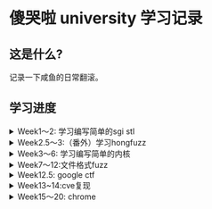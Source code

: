 # 傻哭啦 university 学习记录

## 这是什么? 

记录一下咸鱼的日常翻滚。

## 学习进度

<details>
<summary>Week1～2: 学习编写简单的sgi stl</summary>

### 主项目：

传送门: [GraVity0-stl](https://github.com/yytgravity/Daily-learning-record/tree/master/第1～2周/GraVity0_stl)

### Question 1 ： vector编写过程中的安全问题思考：

传送门: [vector编写过程中的安全问题思考](https://github.com/yytgravity/Daily-learning-record/blob/master/%E7%AC%AC1%EF%BD%9E2%E5%91%A8/%E6%80%9D%E8%80%83%E9%A2%98/vector%E7%BC%96%E5%86%99%E8%BF%87%E7%A8%8B%E4%B8%AD%E7%9A%84%E5%AE%89%E5%85%A8%E9%97%AE%E9%A2%98%E6%80%9D%E8%80%83.md)

### Question 2 ：为什么实现了uninitialized_xxx和copy/fill这样两组不同的函数：

传送门: [为什么实现了uninitialized_xxx和copy/fill这样两组不同的函数](https://github.com/yytgravity/Daily-learning-record/blob/master/%E7%AC%AC1%EF%BD%9E2%E5%91%A8/%E6%80%9D%E8%80%83%E9%A2%98/%E4%B8%BA%E4%BB%80%E4%B9%88%E5%AE%9E%E7%8E%B0%E4%BA%86uninitialized_xxx%E5%92%8Ccopy:fill%E8%BF%99%E6%A0%B7%E4%B8%A4%E7%BB%84%E4%B8%8D%E5%90%8C%E7%9A%84%E5%87%BD%E6%95%B0.md)
 
### Question 3 ：绘制每个容器在内存里的对象存储图

传送门: [为什么实现了uninitialized_xxx和copy/fill这样两组不同的函数](https://github.com/yytgravity/Daily-learning-record/blob/master/%E7%AC%AC1%EF%BD%9E2%E5%91%A8/%E6%80%9D%E8%80%83%E9%A2%98/%E7%BB%98%E5%88%B6%E6%AF%8F%E4%B8%AA%E5%AE%B9%E5%99%A8%E5%9C%A8%E5%86%85%E5%AD%98%E9%87%8C%E7%9A%84%E5%AF%B9%E8%B1%A1%E5%AD%98%E5%82%A8%E5%9B%BE.md)

### Question 4 ：测试题目

传送门: [小测试](https://github.com/yytgravity/Daily-learning-record/tree/master/第1～2周/小测验)

### Question 5 ：学习一下师傅们的漏洞思路：

传送门: [为什么实现了uninitialized_xxx和copy/fill这样两组不同的函数](https://github.com/yytgravity/Daily-learning-record/blob/master/%E7%AC%AC1%EF%BD%9E2%E5%91%A8/%E6%80%9D%E8%80%83%E9%A2%98/%E5%80%9F%E9%89%B4.md)


</details>

<details>
<summary>Week2.5～3:（番外）学习hongfuzz</summary>

### Full-speed Fuzzing在honggfuzz上的应用笔记（学习 p0的 imageio fuzz）：

传送门: [Full-speed Fuzzing在honggfuzz上的应用笔记](https://github.com/yytgravity/Daily-learning-record/tree/master/第2.5周--honggfuzz番外)

### honggfuzz代码阅读：

传送门: [Full-speed Fuzzing在honggfuzz上的应用笔记](https://github.com/yytgravity/Daily-learning-record/tree/master/%E7%AC%AC2.5%E5%91%A8--honggfuzz%E7%95%AA%E5%A4%96/%E4%BB%A3%E7%A0%81%E9%98%85%E8%AF%BB)

</details>


<details>
<summary>Week3～6: 学习编写简单的内核</summary>

> 整体梳理+准备部分: 

[准备部分](https://github.com/yytgravity/Daily-learning-record/tree/master/%E7%AC%AC3%EF%BD%9E6%E5%91%A8/%E7%AC%AC1%E7%AB%A0)

[整体梳理](https://github.com/yytgravity/Daily-learning-record/tree/master/%E7%AC%AC3%EF%BD%9E6%E5%91%A8/%E6%95%B4%E4%BD%93%E6%A2%B3%E7%90%86)

> 初识mbr: 

[传送门](https://github.com/yytgravity/Daily-learning-record/tree/master/%E7%AC%AC3%EF%BD%9E6%E5%91%A8/%E7%AC%AC2%E7%AB%A0)

> 再探mbr: 

[传送门](https://github.com/yytgravity/Daily-learning-record/tree/master/%E7%AC%AC3%EF%BD%9E6%E5%91%A8/%E7%AC%AC3%E7%AB%A0)

> 保护模式: 

[传送门](https://github.com/yytgravity/Daily-learning-record/tree/master/%E7%AC%AC3%EF%BD%9E6%E5%91%A8/%E7%AC%AC4%E7%AB%A0) 

> 内核参上！: 

[传送门](https://github.com/yytgravity/Daily-learning-record/tree/master/%E7%AC%AC3%EF%BD%9E6%E5%91%A8/%E7%AC%AC5%E7%AB%A0)

> 丰富内核: 

[传送门](https://github.com/yytgravity/Daily-learning-record/tree/master/%E7%AC%AC3%EF%BD%9E6%E5%91%A8/%E7%AC%AC6%E7%AB%A0)

> 中断: 

[传送门](https://github.com/yytgravity/Daily-learning-record/tree/master/%E7%AC%AC3%EF%BD%9E6%E5%91%A8/%E7%AC%AC7%E7%AB%A0) 

> 内存管理: 

[传送门](https://github.com/yytgravity/Daily-learning-record/tree/master/%E7%AC%AC3%EF%BD%9E6%E5%91%A8/%E7%AC%AC8%E7%AB%A0)

> 线程: 

[传送门](https://github.com/yytgravity/Daily-learning-record/tree/master/%E7%AC%AC3%EF%BD%9E6%E5%91%A8/%E7%AC%AC9%E7%AB%A0)

> IO: 

[传送门](https://github.com/yytgravity/Daily-learning-record/tree/master/%E7%AC%AC3%EF%BD%9E6%E5%91%A8/%E7%AC%AC10%E7%AB%A0)

> 用户进程: 

[传送门](https://github.com/yytgravity/Daily-learning-record/tree/master/%E7%AC%AC3%EF%BD%9E6%E5%91%A8/%E7%AC%AC11%E7%AB%A0)

> 系统调用: 

[传送门](https://github.com/yytgravity/Daily-learning-record/tree/master/%E7%AC%AC3%EF%BD%9E6%E5%91%A8/%E7%AC%AC12%E7%AB%A0)

> 硬盘驱动: 

[传送门](https://github.com/yytgravity/Daily-learning-record/tree/master/%E7%AC%AC3%EF%BD%9E6%E5%91%A8/%E7%AC%AC13%E7%AB%A0)

> 文件系统: 

[传送门](https://github.com/yytgravity/Daily-learning-record/tree/master/%E7%AC%AC3%EF%BD%9E6%E5%91%A8/%E7%AC%AC14%E7%AB%A0)

> shell: 

[传送门](https://github.com/yytgravity/Daily-learning-record/tree/master/%E7%AC%AC3%EF%BD%9E6%E5%91%A8/%E7%AC%AC15%E7%AB%A0)

参考的书籍： 《操作系统真象还原》 《csapp》


</details>


<details>
<summary>Week7～12:文件格式fuzz</summary>

### 入门

通过开源软件学习如何使用winafl：

[传送门](https://github.com/yytgravity/Daily-learning-record/tree/master/winafl-%E5%AE%9E%E6%88%98%E7%BB%83%E4%B9%A0)

### frida学习（辅助harness编写）

[传送门](https://github.com/yytgravity/Daily-learning-record/tree/master/frida)

### gdi实战

[传送门](https://github.com/yytgravity/Daily-learning-record/tree/master/%E6%96%87%E4%BB%B6%E6%A0%BC%E5%BC%8Ffuzz/gdi)

### pbk实战

[传送门](https://github.com/yytgravity/Daily-learning-record/tree/master/%E6%96%87%E4%BB%B6%E6%A0%BC%E5%BC%8Ffuzz/pbk)

### 一些资料

[传送门](https://github.com/yytgravity/Daily-learning-record/tree/master/%E6%96%87%E4%BB%B6%E6%A0%BC%E5%BC%8Ffuzz)


</details>

<details>
<summary>Week12.5: google ctf</summary>

[传送门](https://github.com/yytgravity/Daily-learning-record/tree/master/google%20ctf%20wp/echo)

</details>


<details>
<summary>Week13~14:cve复现</summary>

[传送门](https://github.com/yytgravity/Daily-learning-record/tree/master/cve%E5%88%86%E6%9E%90)

</details>

<details>
<summary>Week15～20: chrome </summary>

### partition one： 初识mojo

[传送门](https://github.com/yytgravity/Daily-learning-record/blob/master/chrome/plaid%202020%20mojo/mojo学习笔记.md)

### partition two： plaid 2020 mojo：

[传送门](https://github.com/yytgravity/Daily-learning-record/tree/master/chrome/plaid%202020%20mojo)

### partition three： tctf chrome-RCE

[传送门](https://github.com/yytgravity/Daily-learning-record/tree/master/chrome/tctf-chrome/RCE)

### partition four：tctf chrome-SBX

[传送门](https://github.com/yytgravity/Daily-learning-record/tree/master/chrome/tctf-chrome/sbx)

### partition five：tctf chrome-fullchain

[传送门](https://github.com/yytgravity/Daily-learning-record/tree/master/chrome/tctf-chrome/fullchain)

### partition six: Google ctf-monochromatic


[传送门](https://github.com/yytgravity/Daily-learning-record/tree/master/chrome/Google%202019)

### partition seven: partitionalloc源码及利用分析

[传送门](https://github.com/yytgravity/Daily-learning-record/tree/master/chrome/partitionalloc)


### partition eight: oob类漏洞利用总结

[传送门](https://github.com/yytgravity/Daily-learning-record/tree/master/chrome/oob)

</details>